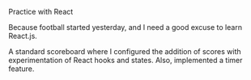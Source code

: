 Practice with React

Because football started yesterday, and I need a good excuse to learn React.js.

A standard scoreboard where I configured the addition of scores with experimentation of React hooks and states. Also, implemented a timer feature.
